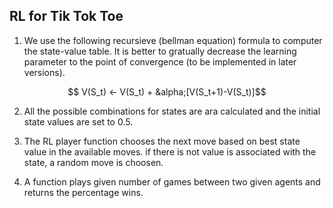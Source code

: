 ## RL for Tik Tok Toe

1. We use the following recursieve (bellman equation) formula to computer the state-value table. It is better to gratually decrease the learning parameter to the point of convergence (to be implemented in later versions).
   
$$ V(S_t) <- V(S_t) + &alpha;[V(S_t+1)-V(S_t)]$$

2. All the possible combinations for states are ara calculated and the initial state values are set to 0.5.
   
3. The RL player function chooses the next move based on best state value in the available moves. if there is not value is associated with the state, a random move is choosen.

4. A function plays given number of games between two given agents and returns the percentage wins.
